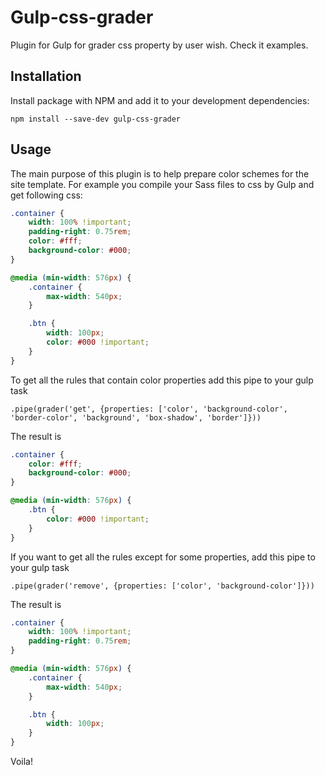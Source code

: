 Gulp-css-grader
=======================

Plugin for Gulp for grader css property by user wish. Check it examples.

## Installation

Install package with NPM and add it to your development dependencies:

`npm install --save-dev gulp-css-grader`

## Usage

The main purpose of this plugin is to help prepare color schemes for the site template. For example you compile your Sass files to css by Gulp and get following css:

```css
.container {
    width: 100% !important;
    padding-right: 0.75rem;
    color: #fff;
    background-color: #000;
}

@media (min-width: 576px) {
    .container {
        max-width: 540px;
    }

    .btn {
        width: 100px;
        color: #000 !important;
    }
}
```

To get all the rules that contain color properties add this pipe to your gulp task

```
.pipe(grader('get', {properties: ['color', 'background-color', 'border-color', 'background', 'box-shadow', 'border']}))
```

The result is

```css
.container {
    color: #fff;
    background-color: #000;
}

@media (min-width: 576px) {
    .btn {
        color: #000 !important;
    }
}
```


If you want to get all the rules except for some properties, add this pipe to your gulp task

```
.pipe(grader('remove', {properties: ['color', 'background-color']}))
```

The result is

```css
.container {
    width: 100% !important;
    padding-right: 0.75rem;
}

@media (min-width: 576px) {
    .container {
        max-width: 540px;
    }

    .btn {
        width: 100px;
    }
}
```

Voila!

